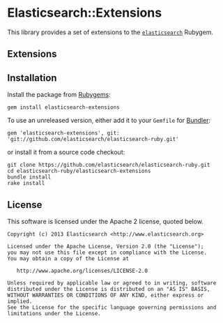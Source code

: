 # Elasticsearch::Extensions

This library provides a set of extensions to the
[`elasticsearch`](https://github.com/elasticsearch/elasticsearch-ruby) Rubygem.

## Extensions

## Installation

Install the package from [Rubygems](https://rubygems.org):

    gem install elasticsearch-extensions

To use an unreleased version, either add it to your `Gemfile` for [Bundler](http://gembundler.com):

    gem 'elasticsearch-extensions', git: 'git://github.com/elasticsearch/elasticsearch-ruby.git'

or install it from a source code checkout:

    git clone https://github.com/elasticsearch/elasticsearch-ruby.git
    cd elasticsearch-ruby/elasticsearch-extensions
    bundle install
    rake install

## License

This software is licensed under the Apache 2 license, quoted below.

    Copyright (c) 2013 Elasticsearch <http://www.elasticsearch.org>

    Licensed under the Apache License, Version 2.0 (the "License");
    you may not use this file except in compliance with the License.
    You may obtain a copy of the License at

       http://www.apache.org/licenses/LICENSE-2.0

    Unless required by applicable law or agreed to in writing, software
    distributed under the License is distributed on an "AS IS" BASIS,
    WITHOUT WARRANTIES OR CONDITIONS OF ANY KIND, either express or implied.
    See the License for the specific language governing permissions and
    limitations under the License.
